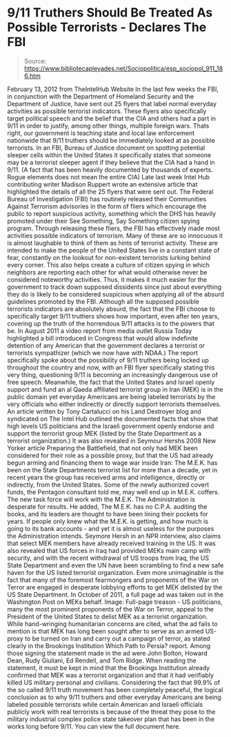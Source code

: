 # 9/11 Truthers Should Be Treated As Possible Terrorists - Declares The FBI

> Source: https://www.bibliotecapleyades.net/Sociopolitica/esp_sociopol_911_186.htm

February 13, 2012
from
TheIntelHub Website
In the last few weeks the FBI, in conjunction with the Department of
Homeland Security and the Department of Justice, have sent out 25 flyers
that label normal everyday activities as possible terrorist indicators.
These flyers also specifically target political speech and the belief that
the CIA and others had a part in 9/11 in order to justify, among other
things, multiple foreign wars.
Thats right, our government is teaching state and local law enforcement
nationwide that 9/11 truthers should be immediately looked at as possible
terrorists.
In an FBI, Bureau of Justice document on spotting potential sleeper cells
within the United States it specifically states that someone may be a
terrorist sleeper agent if they believe that the CIA had a hand in 9/11.
(A
fact that has been heavily documented by thousands of experts. Rogue
elements does not mean the entire CIA)
Late last week Intel Hub contributing writer
Madison Ruppert wrote an extensive article that highlighted the details of
all the 25 flyers that were sent out.
The Federal Bureau of Investigation (FBI)
has routinely released their Communities Against Terrorism advisories
in the form of fliers which encourage the public to report suspicious
activity, something which the DHS has heavily promoted under their See
Something, Say Something citizen spying program.
Through releasing these fliers, the FBI has effectively made most
activities possible indicators of terrorism. Many of these are so
innocuous it is almost laughable to think of them as hints of terrorist
activity.
These are intended to make the people of the United States live in a
constant state of fear, constantly on the lookout for non-existent
terrorists lurking behind every corner.
This also helps create a culture of citizen spying in which neighbors
are reporting each other for what would otherwise never be considered
noteworthy activities.
Thus, it makes it much easier for the government to track down supposed
dissidents since just about everything they do is likely to be
considered suspicious when applying all of the absurd guidelines
promoted by the FBI.
Although all the supposed possible terrorists
indicators are absolutely absurd, the fact that the FBI choose to
specifically target 9/11 truthers shows how important, even after ten years,
covering up the truth of the horrendous 9/11 attacks is to the powers that
be.
In August 2011 a video report from media outlet Russia Today highlighted a
bill introduced in Congress that would allow indefinite detention of any
American that the government declares a terrorist or terrorists sympathizer
(which we now have with
NDAA.)
The report specifically spoke about the
possibility of 9/11 truthers being locked up throughout the country and now,
with an FBI flyer specifically stating this very thing, questioning 9/11 is
becoming an increasingly dangerous use of free speech.
Meanwhile, the fact that the United States and Israel openly support and
fund an al Qaeda affiliated terrorist group in Iran (MEK) is in the public
domain yet everyday Americans are being labeled terrorists by the very
officials who either indirectly or directly support terrorists themselves.
An article written by Tony Cartalucci on his Land Destroyer blog and
syndicated on The Intel Hub outlined the documented facts that show that
high levels US politicians and the Israeli government openly endorse and
support the terrorist group MEK (listed by the State Department as a
terrorist organization.)
It was also revealed in Seymour Hershs 2008 New
Yorker article Preparing
the Battlefield, that not only had MEK been considered for their
role as a possible proxy, but that the US had already begun arming and
financing them to wage war inside Iran:
The M.E.K. has been on the State
Departments terrorist list for more than a decade, yet in recent years
the group has received arms and intelligence, directly or indirectly,
from the United States. Some of the newly authorized covert funds, the
Pentagon consultant told me, may well end up in M.E.K. coffers.
The new
task force will work with the M.E.K. The Administration is desperate for
results.
He added, The M.E.K. has no C.P.A. auditing the books, and
its leaders are thought to have been lining their pockets for years. If
people only knew what the M.E.K. is getting, and how much is going to
its bank accounts - and yet it is almost useless for the purposes the
Administration intends.
Seymore Hersh in an NPR interview, also claims
that select MEK members have already received training in the US.
It was also revealed that US forces in Iraq had provided MEKs main camp
with security, and with the recent withdrawal of US troops from Iraq, the
US State Department and even the UN have been scrambling to find a new safe
haven for the US listed terrorist organization.
Even more unimaginable is
the fact that many of the foremost fearmongers and proponents of the War on
Terror are engaged in desperate lobbying efforts to get MEK delisted by the
US State Department. In October of 2011, a full page ad was taken out in the
Washington Post on MEKs behalf.
Image: Full-page treason - US politicians, many the most prominent
proponents of the War on Terror, appeal to the President of the United
States to delist MEK as a terrorist organization.
While hand-wringing
humanitarian concerns are cited, what the ad fails to mention is that MEK
has long been sought after to serve as an armed US-proxy to be turned on
Iran and carry out a campaign of terror, as stated clearly in the Brookings
Institution Which Path to Persia?
report.
Among those signing the statement made in the ad were John Bolton, Howard
Dean, Rudy Giuliani, Ed Rendell, and Tom Ridge.
When reading the statement,
it must be kept in mind that the Brookings Institution already confirmed
that MEK was a terrorist organization and that it had verifiably killed US
military personal and civilians.
Considering the fact that 99.9% of the so called
9/11 truth movement has
been completely peaceful, the logical conclusion as to why 9/11 truthers and
other everyday Americans are being labeled possible terrorists while certain
American and Israeli officials publicly work with real terrorists is because
of the threat they pose to the
military industrial complex police state
takeover plan that has been in the works long before 9/11.
You can view the
full document here.
